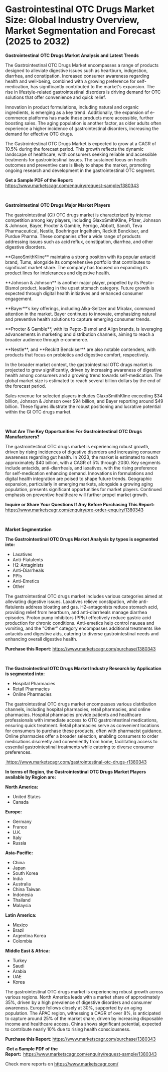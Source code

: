 <p><h1>Gastrointestinal OTC Drugs Market Size: Global Industry Overview, Market Segmentation and Forecast (2025 to 2032)</h1></p><p><strong>Gastrointestinal OTC Drugs Market Analysis and Latest Trends</strong></p>
<p><p>The Gastrointestinal OTC Drugs Market encompasses a range of products designed to alleviate digestive issues such as heartburn, indigestion, diarrhea, and constipation. Increased consumer awareness regarding health and well-being, combined with a growing preference for self-medication, has significantly contributed to the market's expansion. The rise in lifestyle-related gastrointestinal disorders is driving demand for OTC solutions that offer convenience and quick relief.</p><p>Innovation in product formulations, including natural and organic ingredients, is emerging as a key trend. Additionally, the expansion of e-commerce platforms has made these products more accessible, further boosting sales. The aging population is another factor, as older adults often experience a higher incidence of gastrointestinal disorders, increasing the demand for effective OTC drugs.</p><p>The Gastrointestinal OTC Drugs Market is expected to grow at a CAGR of 10.5% during the forecast period. This growth reflects the dynamic landscape of healthcare, with consumers seeking reliable and accessible treatments for gastrointestinal issues. The sustained focus on health outcomes and preventive care is likely to shape the market, promoting ongoing research and development in the gastrointestinal OTC segment.</p></p>
<p><strong>Get a Sample PDF of the Report:&nbsp;</strong> <a href="https://www.marketscagr.com/enquiry/request-sample/1380343?utm_campaign=2482&utm_medium=2&utm_source=Github&utm_content=ia&utm_term=09032025&utm_id=gastrointestinal-otc-drugs">https://www.marketscagr.com/enquiry/request-sample/1380343</a></p>
<p>&nbsp;</p>
<p><strong>Gastrointestinal OTC Drugs Major Market Players</strong></p>
<p><p>The gastrointestinal (GI) OTC drugs market is characterized by intense competition among key players, including GlaxoSmithKline, Pfizer, Johnson & Johnson, Bayer, Procter & Gamble, Perrigo, Abbott, Sanofi, Teva Pharmaceutical, Nestle, Boehringer Ingelheim, Reckitt Benckiser, and Purdue Pharma. These companies offer a wide range of products addressing issues such as acid reflux, constipation, diarrhea, and other digestive disorders.</p><p>**GlaxoSmithKline** maintains a strong position with its popular antacid brand, Tums, alongside its comprehensive portfolio that contributes to significant market share. The company has focused on expanding its product lines for intolerances and digestive health.</p><p>**Johnson & Johnson** is another major player, propelled by its Pepto-Bismol product, leading in the upset stomach category. Future growth is expected through digital health initiatives and enhanced consumer engagement.</p><p>**Bayer**’s key offerings, including Alka-Seltzer and Miralax, command attention in the market. Bayer continues to innovate, emphasizing natural and preventive health solutions to capture emerging consumer trends.</p><p>**Procter & Gamble**, with its Pepto-Bismol and Align brands, is leveraging advancements in marketing and distribution channels, aiming to reach a broader audience through e-commerce.</p><p>**Nestle**, and **Reckitt Benckiser** are also notable contenders, with products that focus on probiotics and digestive comfort, respectively.</p><p>In the broader market context, the gastrointestinal OTC drugs market is projected to grow significantly, driven by increasing awareness of digestive health among consumers and a growing trend towards self-medication. The global market size is estimated to reach several billion dollars by the end of the forecast period.</p><p>Sales revenue for selected players includes GlaxoSmithKline exceeding $34 billion, Johnson & Johnson over $94 billion, and Bayer reporting around $49 billion. These figures illustrate the robust positioning and lucrative potential within the GI OTC drugs market.</p></p>
<p>&nbsp;</p>
<p><strong>What Are The Key Opportunities For Gastrointestinal OTC Drugs Manufacturers?</strong></p>
<p><p>The gastrointestinal OTC drugs market is experiencing robust growth, driven by rising incidences of digestive disorders and increasing consumer awareness regarding gut health. In 2023, the market is estimated to reach approximately $40 billion, with a CAGR of 5% through 2030. Key segments include antacids, anti-diarrheals, and laxatives, with the rising preference for self-medication enhancing demand. Innovations in formulations and digital health integration are poised to shape future trends. Geographic expansion, particularly in emerging markets, alongside a growing aging population, presents significant opportunities for market players. Continued emphasis on preventive healthcare will further propel market growth.</p></p>
<p><strong>Inquire or Share Your Questions If Any Before Purchasing This Report:</strong> <a href="https://www.marketscagr.com/enquiry/pre-order-enquiry/1380343?utm_campaign=2482&utm_medium=2&utm_source=Github&utm_content=ia&utm_term=09032025&utm_id=gastrointestinal-otc-drugs">https://www.marketscagr.com/enquiry/pre-order-enquiry/1380343</a></p>
<p>&nbsp;</p>
<p><strong>Market Segmentation</strong></p>
<p><strong>The Gastrointestinal OTC Drugs Market Analysis by types is segmented into:</strong></p>
<p><ul><li>Laxatives</li><li>Anti-Flatulents</li><li>H2-Antaginists</li><li>Anti-Diarrheals</li><li>PPIs</li><li>Anti-Emetics</li><li>Other</li></ul></p>
<p><p>The gastrointestinal OTC drugs market includes various categories aimed at alleviating digestive issues. Laxatives relieve constipation, while anti-flatulents address bloating and gas. H2-antagonists reduce stomach acid, providing relief from heartburn, and anti-diarrheals manage diarrhea episodes. Proton pump inhibitors (PPIs) effectively reduce gastric acid production for chronic conditions. Anti-emetics help control nausea and vomiting, and the "Other" category encompasses additional treatments like antacids and digestive aids, catering to diverse gastrointestinal needs and enhancing overall digestive health.</p></p>
<p><strong>Purchase this Report:&nbsp;</strong><a href="https://www.marketscagr.com/purchase/1380343?utm_campaign=2482&utm_medium=2&utm_source=Github&utm_content=ia&utm_term=09032025&utm_id=gastrointestinal-otc-drugs">https://www.marketscagr.com/purchase/1380343</a></p>
<p>&nbsp;</p>
<p><strong>The Gastrointestinal OTC Drugs Market Industry Research by Application is segmented into:</strong></p>
<p><ul><li>Hospital Pharmacies</li><li>Retail Pharmacies</li><li>Online Pharmacies</li></ul></p>
<p><p>The gastrointestinal OTC drugs market encompasses various distribution channels, including hospital pharmacies, retail pharmacies, and online pharmacies. Hospital pharmacies provide patients and healthcare professionals with immediate access to OTC gastrointestinal medications, ensuring quick treatment. Retail pharmacies serve as convenient locations for consumers to purchase these products, often with pharmacist guidance. Online pharmacies offer a broader selection, enabling consumers to order medications discreetly and conveniently from home, facilitating access to essential gastrointestinal treatments while catering to diverse consumer preferences.</p></p>
<p><a href="https://www.marketscagr.com/gastrointestinal-otc-drugs-r1380343?utm_campaign=2482&utm_medium=2&utm_source=Github&utm_content=ia&utm_term=09032025&utm_id=gastrointestinal-otc-drugs">&nbsp;https://www.marketscagr.com/gastrointestinal-otc-drugs-r1380343</a></p>
<p><strong>In terms of Region, the Gastrointestinal OTC Drugs Market Players available by Region are:</strong></p>
<p>
    <p> <strong> North America: </strong>
        <ul>
            <li>United States</li>
            <li>Canada</li>
        </ul>
        </p> 
    <p> <strong> Europe: </strong>
        <ul>
            <li>Germany</li>
            <li>France</li>
            <li>U.K.</li>
            <li>Italy</li>
            <li>Russia</li>
        </ul>
        </p> 
    <p> <strong> Asia-Pacific: </strong>
        <ul>
            <li>China</li>
            <li>Japan</li>
            <li>South Korea</li>
            <li>India</li>
            <li>Australia</li>
            <li>China Taiwan</li>
            <li>Indonesia</li>
            <li>Thailand</li>
            <li>Malaysia</li>
        </ul>
        </p> 
    <p> <strong> Latin America: </strong>
        <ul>
            <li>Mexico</li>
            <li>Brazil</li>
            <li>Argentina Korea</li>
            <li>Colombia</li>
        </ul>
        </p> 
    <p> <strong> Middle East & Africa: </strong>
        <ul>
            <li>Turkey</li>
            <li>Saudi</li>
            <li>Arabia</li>
            <li>UAE</li>
            <li>Korea</li>
        </ul>
    </p>
    </p>
<p><p>The gastrointestinal OTC drugs market is experiencing robust growth across various regions. North America leads with a market share of approximately 35%, driven by a high prevalence of digestive disorders and consumer awareness. Europe follows closely at 30%, supported by an aging population. The APAC region, witnessing a CAGR of over 8%, is anticipated to capture around 25% of the market share, driven by increasing disposable income and healthcare access. China shows significant potential, expected to contribute nearly 10% due to rising health consciousness.</p></p>
<p><strong>Purchase this Report: </strong><a href="https://www.marketscagr.com/purchase/1380343?utm_campaign=2482&utm_medium=2&utm_source=Github&utm_content=ia&utm_term=09032025&utm_id=gastrointestinal-otc-drugs">https://www.marketscagr.com/purchase/1380343</a></p>
<p>&nbsp;<strong>Get a Sample PDF of the Report:&nbsp;&nbsp;</strong><a href="https://www.marketscagr.com/enquiry/request-sample/1380343?utm_campaign=2482&utm_medium=2&utm_source=Github&utm_content=ia&utm_term=09032025&utm_id=gastrointestinal-otc-drugs">https://www.marketscagr.com/enquiry/request-sample/1380343</a></p>
<p><strong></strong></p>
<p>Check more reports on <a href="https://www.marketscagr.com/?utm_campaign=2482&utm_medium=2&utm_source=Github&utm_content=ia&utm_term=09032025&utm_id=gastrointestinal-otc-drugs">https://www.marketscagr.com/</a></p>